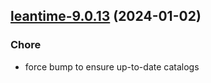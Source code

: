 

## [leantime-9.0.13](https://github.com/truecharts/charts/compare/leantime-9.0.12...leantime-9.0.13) (2024-01-02)

### Chore



- force bump to ensure up-to-date catalogs